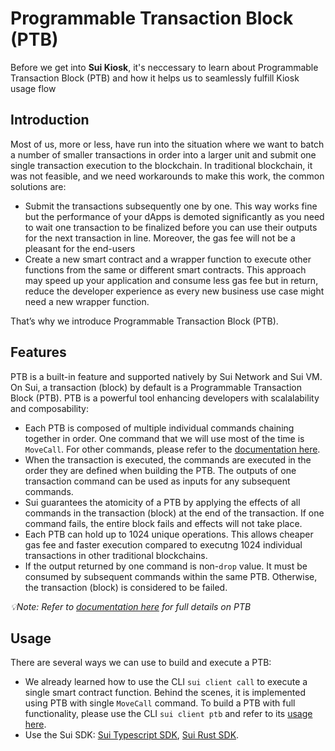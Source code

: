 # Programmable Transaction Block (PTB)

Before we get into **Sui Kiosk**, it's neccessary to learn about Programmable Transaction Block (PTB) and how it helps us to seamlessly fulfill Kiosk usage flow

## Introduction

Most of us, more or less, have run into the situation where we want to batch a number of smaller transactions in order into a larger unit and submit one single transaction execution to the blockchain. In traditional blockchain, it was not feasible, and we need workarounds to make this work, the common solutions are:
- Submit the transactions subsequently one by one. This way works fine but the performance of your dApps is demoted significantly as you need to wait one transaction to be finalized before you can use their outputs for the next transaction in line. Moreover, the gas fee will not be a pleasant for the end-users
- Create a new smart contract and a wrapper function to execute other functions from the same or different smart contracts. This approach may speed up your application and consume less gas fee but in return,  reduce the developer experience as every new business use case might need a new wrapper function.

That’s why we introduce Programmable Transaction Block (PTB). 

## Features

PTB is a built-in feature and supported natively by Sui Network and Sui VM. On Sui, a transaction (block) by default is a Programmable Transaction Block (PTB). PTB is a powerful tool enhancing developers with scalalability and composability:
- Each PTB is composed of multiple individual commands chaining together in order. One command that we will use most of the time is `MoveCall`. For other commands, please refer to the [documentation here](https://docs.sui.io/concepts/transactions/prog-txn-blocks#executing-a-transaction-command).
- When the transaction is executed, the commands are executed in the order they are defined when building the PTB. The outputs of one transaction command can be used as inputs for any subsequent commands.
- Sui guarantees the atomicity of a PTB by applying the effects of all commands in the transaction (block) at the end of the transaction. If one command fails, the entire block fails and effects will not take place.
- Each PTB can hold up to 1024 unique operations. This allows cheaper gas fee and faster execution compared to executng 1024 individual transactions in other traditional blockchains.
- If the output returned by one command is non-`drop` value. It must be consumed by subsequent commands within the same PTB. Otherwise, the transaction (block) is considered to be failed.

*💡Note: Refer to [documentation here](https://docs.sui.io/concepts/transactions/prog-txn-blocks) for full details on PTB*

## Usage

There are several ways we can use to build and execute a PTB:
- We already learned how to use the CLI `sui client call` to execute a single smart contract function. Behind the scenes, it is implemented using PTB with single `MoveCall` command. To build a PTB with full functionality, please use the CLI `sui client ptb` and refer to its [usage here](https://docs.sui.io/references/cli/ptb).
- Use the Sui SDK: [Sui Typescript SDK](https://sdk.mystenlabs.com/typescript), [Sui Rust SDK](https://docs.sui.io/references/rust-sdk).
